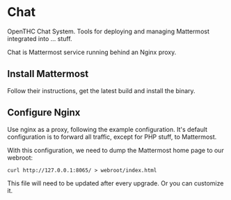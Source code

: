# Chat

OpenTHC Chat System.
Tools for deploying and managing Mattermost integrated into ... stuff.

Chat is Mattermost service running behind an Nginx proxy.


## Install Mattermost

Follow their instructions, get the latest build and install the binary.


## Configure Nginx

Use nginx as a proxy, following the example configuration.
It's default configuration is to forward all traffic, except for PHP stuff, to Mattermost.

With this configuration, we need to dump the Mattermost home page to our webroot:

    curl http://127.0.0.1:8065/ > webroot/index.html

This file will need to be updated after every upgrade.
Or you can customize it.
